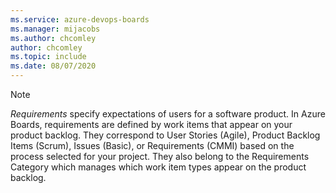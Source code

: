 ```yaml
---
ms.service: azure-devops-boards
ms.manager: mijacobs
ms.author: chcomley
author: chcomley
ms.topic: include
ms.date: 08/07/2020
---
```



<a id="requirements"></a> 

> [!NOTE] 
> *Requirements* specify expectations of users for a software product. In Azure Boards, requirements are defined by work items that appear on your product backlog. They correspond to User Stories (Agile), Product Backlog Items (Scrum), Issues (Basic), or Requirements (CMMI) based on the process selected for your project. They also belong to the Requirements Category which manages which work item types appear on the product backlog. 
<br/> 
 